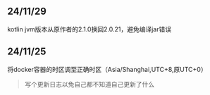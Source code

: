 ## 24/11/29

kotlin jvm版本从原作者的2.1.0换回2.0.21，避免编译jar错误

## 24/11/25

将docker容器的时区调至正确时区（Asia/Shanghai,UTC+8,原UTC+0）

>写个更新日志以免自己都不知道自己更新了什么
